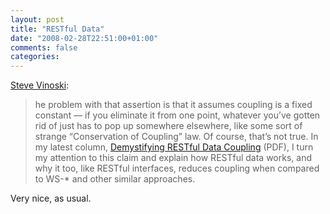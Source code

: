 ```yaml
---
layout: post
title: "RESTful Data"
date: "2008-02-28T22:51:00+01:00"
comments: false
categories: 
---
```


<p><a href="http://steve.vinoski.net/blog/2008/02/28/restful-data/">Steve Vinoski</a>:</p>

<blockquote>
<p>he problem with that assertion is that it assumes coupling is a fixed constant — if you eliminate it from one point, whatever you’ve gotten rid of just has to pop up somewhere elsewhere, like some sort of strange “Conservation of Coupling” law. Of course, that’s not true. In my latest column, <a href="http://steve.vinoski.net/pdf/IEEE-Demystifying_RESTful_Data_Coupling.pdf">Demystifying RESTful Data Coupling</a> (PDF), I turn my attention to this claim and explain how RESTful data works, and why it too, like RESTful interfaces, reduces coupling when compared to WS-* and other similar approaches.</p>
</blockquote>

<p>Very nice, as usual. </p>


